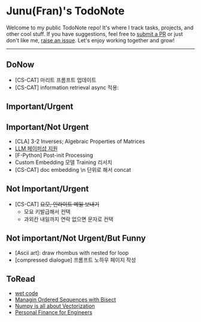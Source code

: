 # Junu(Fran)'s TodoNote
Welcome to my public TodoNote repo! It's where I track tasks, projects, and other cool stuff.
If you have suggestions, feel free to [submit a PR](https://github.com/junuMoon/TodoNote/pulls) or just don't like me, [raise an issue](https://github.com/junuMoon/TodoNote/issues).
Let's enjoy working together and grow!

---

## DoNow
- [CS-CAT] 마리트 프롬프트 업데이트
- [CS-CAT] information retrieval async 적용:
    
## Important/Urgent

## Important/Not Urgent
- [CLA] 3-2 Inverses; Algebraic Properties of Matrices
- [LLM 페이퍼샵 지원](https://modulabs.co.kr/product/lab-12251-2023-06-19-072834/)
- [F-Python] Post-init Processing
- Custom Embedding 모델 Training 리서치
- [CS-CAT] doc embedding \n 단위로 해서 concat 

## Not Important/Urgent
- [CS-CAT] ~~요모, 인라이트 메일 보내기~~
    - 모요 키발급해서 컨택 
    - 과외칸 내일까지 연락 없으면 문자로 컨택

## Not important/Not Urgent/But Funny
- [Ascii art]: draw rhombus with nested for loop
- [compressed dialogue] 프롬프트 노하우 페이지 작성

## ToRead
- [wet code](https://www.deconstructconf.com/2019/dan-abramov-the-wet-codebase)
- [Managin Ordered Sequences with Bisect](https://www.fluentpython.com/extra/ordered-sequences-with-bisect/)
- [Numpy is all about Vectorization](https://www.labri.fr/perso/nrougier/from-python-to-numpy/)
- [Personal Finance for Engineers](https://news.hada.io/topic?id=9431&utm_source=slack&utm_medium=bot&utm_campaign=T03DX7FH9DK)
